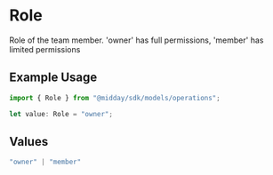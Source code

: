 # Role

Role of the team member. 'owner' has full permissions, 'member' has limited permissions

## Example Usage

```typescript
import { Role } from "@midday/sdk/models/operations";

let value: Role = "owner";
```

## Values

```typescript
"owner" | "member"
```